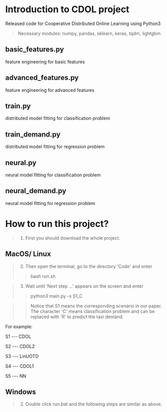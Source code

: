 # Introduction to CDOL project
Released code for Cooperative Distributed Online Learning using Python3
> Necessary modules: numpy, pandas, sklearn, keras, tqdm, lightgbm
## basic_features.py
feature engineering for basic features

## advanced_features.py
feature engineering for advanced features

## train.py
distributed model fitting for classification problem

## train_demand.py
distributed model fitting for regression problem

## neural.py
neural model fitting for classification problem

## neural_demand.py
neural model fitting for regression problem

# How to run this project?
> 1. First you should download the whole project.
## MacOS/ Linux
> 2. Then open the terminal, go to the directory 'Code' and enter
>> bash run.sh

> 3. Wait until ‘Next step ...’ appears on the screen and enter
>> python3 main.py -s S1_C

>> Notice that S1 means the corresponding scenario in our paper. The character 'C' means classification problem and can be replaced with 'R' to predict the taxi demand.

For example:

S1 --- CDOL

S2 --- CDOL2

S3 --- LinUOTD

S4 --- CDOL1

S5 --- NN



## Windows
> 2. Double click run.bat and the following steps are similar as above.
